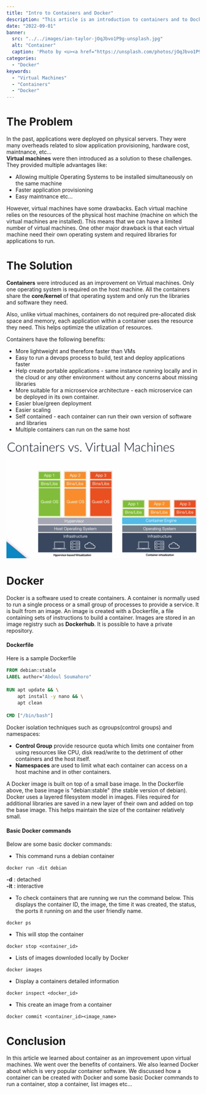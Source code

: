 ```yaml
---
title: "Intro to Containers and Docker"
description: "This article is an introduction to containers and to Docker."
date: "2022-09-01"
banner:
  src: "../../images/ian-taylor-jOqJbvo1P9g-unsplash.jpg"
  alt: "Container"
  caption: 'Photo by <u><a href="https://unsplash.com/photos/jOqJbvo1P9g">Ian Taylor</a></u>'
categories:
  - "Docker"
keywords:
  - "Virtual Machines"
  - "Containers"
  - "Docker"
---
```


# The Problem

In the past, applications were deployed on physical servers. They were many overheads related to slow application provisioning, hardware cost, maintnance, etc...  
**Virtual machines** were then introduced as a solution to these challenges. They provided multiple advantages like:
- Allowing multiple Operating Systems to be installed simultaneously on the same machine
- Faster application provisioning
- Easy maintnance etc...

However, virtual machines have some drawbacks. Each virtual machine relies on the resources of the physical host machine (machine on which the virtual machines are installed).
This means that we can have a limited number of virtual machines. One other major drawback is that each virtual machine need their own operating system and required libraries for applications to run.

# The Solution

**Containers** were introduced as an improvement on Virtual machines. Only one operating system is required on the host machine. All the containers share the **core/kernel** of that operating system and only run the libraries and software they need. 

Also, unlike virtual machines, containers do not required pre-allocated disk space and memory, each application within a container uses the resource they need. This helps optimize the utlization of resources.

Containers have the following benefits:
- More lightweight and therefore faster than VMs
- Easy to run a devops process to build, test and deploy applications faster
- Help create portable applications - same instance running locally and in the cloud or any other environment without any concerns about missing libraries
- More suitable for a microservice architecture - each microservice can be deployed in its own container.
- Easier blue/green deployment
- Easier scaling
- Self contained - each container can run their own version of software and libraries
- Multiple containers can run on the same host

![Container VS Virtual Machines](../../images/containers-vs-vms.png "Container vs Virtual machines")

# Docker

Docker is a software used to create containers. A container is normally used to run a single process or a small group of processes to provide a service.
It is built from an image. An image is created with a Dockerfile, a file containing sets of instructions to build a container.
Images are stored in an image registry such as **Dockerhub**. It is possible to have a private repository.

#### Dockerfile

Here is a sample Dockerfile

```Dockerfile
FROM debian:stable
LABEL author="Abdoul Soumahoro"

RUN apt update && \
	apt install -y nano && \
	apt clean
		
CMD ["/bin/bash"]
```

Docker isolation techniques such as cgroups(control groups) and namespaces:
- **Control Group** provide resource quota which limits one container from using resources like CPU, disk read/write to the detriment of other containers and the host itself.
- **Namespaces** are used to limit what each container can access on a host machine and in other containers.
	
A Docker image is built on top of a small base image. In the Dockerfile above, the base image is "debian:stable" (the stable version of debian).
Docker uses a layered filesystem model in images. Files required for additional libraries are saved in a new layer of their own and added on top the base image. 
This helps maintain the size of the container relatively small.

#### Basic Docker commands

Below are some basic docker commands:

- This command runs a debian container

```docker
docker run -dit debian
```

**-d** : detached <br>
**-it** : interactive 

- To check containers that are running we run the command below. This displays the container ID, the image, the time it was created, the status, the ports it running on and the user friendly name.

```docker
docker ps
```

- This will stop the container

```docker
docker stop <container_id>
```

- Lists of images downloded locally by Docker

```docker
docker images
```

- Display a containers detailed information

```docker
docker inspect <docker_id>
```

- This create an image from a container

```docker
docker commit <container_id><image_name> 
```

# Conclusion

In this article we learned about container as an improvement upon virtual machines. We went over the benefits of containers. We also learned Docker about which is very popular container software. We discussed how a container can be created with Docker and some basic Docker commands to run a container, stop a container, list images etc...